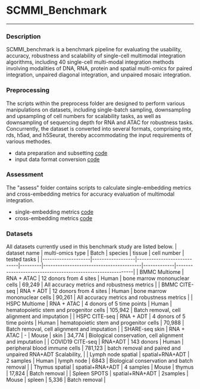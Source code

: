 # SCMMI_Benchmark

---------------------------

### Description

SCMMI_benchmark is a benchmark pipeline for evaluating the usability, accuracy, robustness and scalability of single-cell multimodal integration algorithms, including 40 single-cell multi-modal integration methods involving modalities of DNA, RNA, protein and spatial multi-omics for paired integration, unpaired diagonal integration, and unpaired mosaic integration.

### Preprocessing

The scripts within the preprocess folder are designed to perform various manipulations on datasets, including single-batch sampling, downsampling and upsampling of cell numbers for scalability tasks, as well as downsampling of sequencing depth for RNA and ATAC for robustness tasks. Concurrently, the dataset is converted into several formats, comprising mtx, rds, h5ad, and h5Seurat, thereby accommodating the input requirements of various methodes. <br>
- data preparation and subsetting [code](scripts/preprocess/subset_data.R)
- input data format conversion [code](scripts/preprocess/format_convert.py)

### Assessment

The "assess" folder contains scripts to calculate single-embedding metrics and cross-embedding metrics for accuracy evaluation of multimodal integration.<br>

- single-embedding metrics [code](scripts/assess/single_embedding_metrics_benchmark.py)
- cross-embedding metrics [code](scripts/assess/cross_embedding_metrics_benchmark.py)

### Datasets
All datasets currently used in this benchmark study are listed below.
| dataset name       | multi-omics type | Batch                      | species | tissue                                  | cell number | tested tasks                                               |
|--------------------|------------------|----------------------------|---------|-----------------------------------------|-------------|------------------------------------------------------------|
| BMMC Multiome      | RNA + ATAC       | 12 donors from 4 sites     | Human   | bone marrow mononuclear cells           | 69,249      | All accuracy metrics and robustness metrics                |
| BMMC CITE-seq      | RNA + ADT        | 12 donors from 4  sites    | Human   | bone marrow mononuclear cells           | 90,261      | All accuracy metrics and robustness metrics                |
| HSPC Multiome      | RNA + ATAC       | 4 donors  of 5 time points | Human   | hematopoietic stem and progenitor cells | 105,942     | Batch removal, cell alignment and imputation               |
| HSPC CITE-seq      | RNA + ADT        | 4 donors of 5 time points  | Human   | hematopoietic stem and progenitor cells | 70,988      | Batch removal, cell alignment and imputation               |
| SHARE-seq skin     | RNA + ATAC       | -                          | Mouse   | skin                                    | 34,774      | Biological conservation, cell alignment and imputation     |
| COVID19 CITE-seq   | RNA+ADT          | 143 donors                 | Human   | peripheral blood immune cells           | 781,123     | batch removal and paired and unpaired RNA+ADT Scalability, |
| Lymph node spatial | spatial+RNA+ADT  | 2 samples                  | Human   | lymph node                              | 6843        | Biological conservation and batch removal                  |
| Thymus spatial     | spatial+RNA+ADT  | 4 samples                  | Mouse   | thymus                                  | 17,824      | Batch removal                                              |
| Spleen SPOTS       | spatial+RNA+ADT  | 2samples                   | Mouse   | spleen                                  | 5,336       | Batch removal                                              |
<br>

